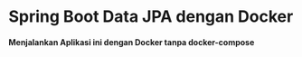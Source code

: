 # Spring Boot Data JPA dengan Docker

#### Menjalankan Aplikasi ini dengan Docker tanpa docker-compose



